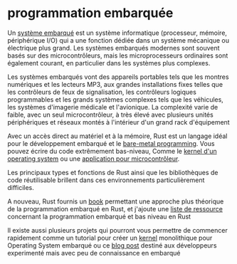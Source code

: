 # programmation embarquée

Un [système embarqué](https://en.wikipedia.org/wiki/Embedded_system) est un système informatique (processeur, mémoire, périphérique I/O) qui a une fonction dédiée dans un système mécanique ou électrique plus grand.
Les systèmes embarqués modernes sont souvent basés sur des microcontrôleurs, mais les microprocesseurs ordinaires sont également courant, en particulier dans les systèmes plus complexes.

Les systèmes embarqués vont des appareils portables tels que les montres numériques et les lecteurs MP3, aux grandes installations fixes telles que les contrôleurs de feux de signalisation, les contrôleurs logiques programmables et les grands systèmes complexes tels que les véhicules, les systèmes d'imagerie médicale et l'avionique.
La complexité varie de faible, avec un seul microcontrôleur, à très élevé avec plusieurs unités périphériques et réseaux montés à l'intérieur d'un grand rack d'équipement

Avec un accès direct au matériel et à la mémoire, Rust est un langage idéal pour le développement embarqué et le [bare-metal programming](https://www.techopedia.com/definition/3745/bare-metal-programming).
Vous pouvez écrire du code extrêmement bas-niveau, Comme le [kernel d'un operating system](https://os.phil-opp.com/) ou une [application pour microcontrôleur](https://docs.rust-embedded.org/discovery/).

Les principaux types et fonctions de Rust ainsi que les bibliothèques de code réutilisable brillent dans ces environnements particulièrement difficiles.

A nouveau, Rust fournis un [book](https://doc.rust-lang.org/stable/embedded-book/) permettant une approche plus théorique de la programmation embarqué en Rust, et j'ajoute une [liste de ressource](https://github.com/rust-embedded/awesome-embedded-rust) concernant la programmation embarqué et bas niveau en Rust

Il existe aussi plusieurs projets qui pourront vous permettre de commencer rapidement comme un tutorial pour créer un [kernel](https://en.wikipedia.org/wiki/Kernel_(operating_system)) monolithique pour Operating System embarqué ou ce [blog post](https://blog.cecton.com/posts/rust-and-riscv/) destiné aux développeurs experimenté mais avec peu de connaissance en embarqué
